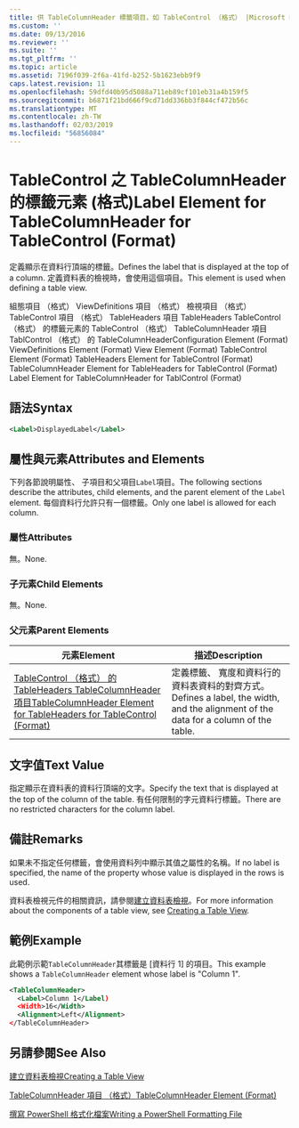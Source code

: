 ```yaml
---
title: 供 TableColumnHeader 標籤項目，如 TableControl （格式） |Microsoft Docs
ms.custom: ''
ms.date: 09/13/2016
ms.reviewer: ''
ms.suite: ''
ms.tgt_pltfrm: ''
ms.topic: article
ms.assetid: 7196f039-2f6a-41fd-b252-5b1623ebb9f9
caps.latest.revision: 11
ms.openlocfilehash: 59dfd40b95d5088a711eb89cf101eb31a4b159f5
ms.sourcegitcommit: b6871f21bd666f9cd71dd336bb3f844cf472b56c
ms.translationtype: MT
ms.contentlocale: zh-TW
ms.lasthandoff: 02/03/2019
ms.locfileid: "56856084"
---
```

# <a name="label-element-for-tablecolumnheader-for-tablecontrol-format"></a><span data-ttu-id="98d79-102">TableControl 之 TableColumnHeader 的標籤元素 (格式)</span><span class="sxs-lookup"><span data-stu-id="98d79-102">Label Element for TableColumnHeader for TableControl (Format)</span></span>

<span data-ttu-id="98d79-103">定義顯示在資料行頂端的標籤。</span><span class="sxs-lookup"><span data-stu-id="98d79-103">Defines the label that is displayed at the top of a column.</span></span> <span data-ttu-id="98d79-104">定義資料表的檢視時，會使用這個項目。</span><span class="sxs-lookup"><span data-stu-id="98d79-104">This element is used when defining a table view.</span></span>

<span data-ttu-id="98d79-105">組態項目 （格式） ViewDefinitions 項目 （格式） 檢視項目 （格式） TableControl 項目 （格式） TableHeaders 項目 TableHeaders TableControl （格式） 的標籤元素的 TableControl （格式） TableColumnHeader 項目TablControl （格式） 的 TableColumnHeader</span><span class="sxs-lookup"><span data-stu-id="98d79-105">Configuration Element (Format) ViewDefinitions Element (Format) View Element (Format) TableControl Element (Format) TableHeaders Element for TableControl (Format) TableColumnHeader Element for TableHeaders for TableControl (Format) Label Element  for TableColumnHeader for TablControl (Format)</span></span>

## <a name="syntax"></a><span data-ttu-id="98d79-106">語法</span><span class="sxs-lookup"><span data-stu-id="98d79-106">Syntax</span></span>

```xml
<Label>DisplayedLabel</Label>

```

## <a name="attributes-and-elements"></a><span data-ttu-id="98d79-107">屬性與元素</span><span class="sxs-lookup"><span data-stu-id="98d79-107">Attributes and Elements</span></span>

<span data-ttu-id="98d79-108">下列各節說明屬性、 子項目和父項目`Label`項目。</span><span class="sxs-lookup"><span data-stu-id="98d79-108">The following sections describe the attributes, child elements, and the parent element of the `Label` element.</span></span> <span data-ttu-id="98d79-109">每個資料行允許只有一個標籤。</span><span class="sxs-lookup"><span data-stu-id="98d79-109">Only one label is allowed for each column.</span></span>

### <a name="attributes"></a><span data-ttu-id="98d79-110">屬性</span><span class="sxs-lookup"><span data-stu-id="98d79-110">Attributes</span></span>

<span data-ttu-id="98d79-111">無。</span><span class="sxs-lookup"><span data-stu-id="98d79-111">None.</span></span>

### <a name="child-elements"></a><span data-ttu-id="98d79-112">子元素</span><span class="sxs-lookup"><span data-stu-id="98d79-112">Child Elements</span></span>

<span data-ttu-id="98d79-113">無。</span><span class="sxs-lookup"><span data-stu-id="98d79-113">None.</span></span>

### <a name="parent-elements"></a><span data-ttu-id="98d79-114">父元素</span><span class="sxs-lookup"><span data-stu-id="98d79-114">Parent Elements</span></span>

|<span data-ttu-id="98d79-115">元素</span><span class="sxs-lookup"><span data-stu-id="98d79-115">Element</span></span>|<span data-ttu-id="98d79-116">描述</span><span class="sxs-lookup"><span data-stu-id="98d79-116">Description</span></span>|
|-------------|-----------------|
|[<span data-ttu-id="98d79-117">TableControl （格式） 的 TableHeaders TableColumnHeader 項目</span><span class="sxs-lookup"><span data-stu-id="98d79-117">TableColumnHeader Element for TableHeaders for TableControl  (Format)</span></span>](./tablecolumnheader-element-format.md)|<span data-ttu-id="98d79-118">定義標籤、 寬度和資料行的資料表資料的對齊方式。</span><span class="sxs-lookup"><span data-stu-id="98d79-118">Defines a label, the width, and the alignment of the data for a column of the table.</span></span>|

## <a name="text-value"></a><span data-ttu-id="98d79-119">文字值</span><span class="sxs-lookup"><span data-stu-id="98d79-119">Text Value</span></span>

<span data-ttu-id="98d79-120">指定顯示在資料表的資料行頂端的文字。</span><span class="sxs-lookup"><span data-stu-id="98d79-120">Specify the text that is displayed at the top of the column of the table.</span></span> <span data-ttu-id="98d79-121">有任何限制的字元資料行標籤。</span><span class="sxs-lookup"><span data-stu-id="98d79-121">There are no restricted characters for the column label.</span></span>

## <a name="remarks"></a><span data-ttu-id="98d79-122">備註</span><span class="sxs-lookup"><span data-stu-id="98d79-122">Remarks</span></span>

<span data-ttu-id="98d79-123">如果未不指定任何標籤，會使用資料列中顯示其值之屬性的名稱。</span><span class="sxs-lookup"><span data-stu-id="98d79-123">If no label is specified, the name of the property whose value is displayed in the rows is used.</span></span>

<span data-ttu-id="98d79-124">資料表檢視元件的相關資訊，請參閱[建立資料表檢視](./creating-a-table-view.md)。</span><span class="sxs-lookup"><span data-stu-id="98d79-124">For more information about the components of a table view, see [Creating a Table View](./creating-a-table-view.md).</span></span>

## <a name="example"></a><span data-ttu-id="98d79-125">範例</span><span class="sxs-lookup"><span data-stu-id="98d79-125">Example</span></span>

<span data-ttu-id="98d79-126">此範例示範`TableColumnHeader`其標籤是 [資料行 1] 的項目。</span><span class="sxs-lookup"><span data-stu-id="98d79-126">This example shows a `TableColumnHeader` element whose label is "Column 1".</span></span>

```xml
<TableColumnHeader>
  <Label>Column 1</Label)
  <Width>16</Width>
  <Alignment>Left</Alignment>
</TableColumnHeader>
```

## <a name="see-also"></a><span data-ttu-id="98d79-127">另請參閱</span><span class="sxs-lookup"><span data-stu-id="98d79-127">See Also</span></span>

[<span data-ttu-id="98d79-128">建立資料表檢視</span><span class="sxs-lookup"><span data-stu-id="98d79-128">Creating a Table View</span></span>](./creating-a-table-view.md)

[<span data-ttu-id="98d79-129">TableColumnHeader 項目 （格式）</span><span class="sxs-lookup"><span data-stu-id="98d79-129">TableColumnHeader Element (Format)</span></span>](./tablecolumnheader-element-format.md)

[<span data-ttu-id="98d79-130">撰寫 PowerShell 格式化檔案</span><span class="sxs-lookup"><span data-stu-id="98d79-130">Writing a PowerShell Formatting File</span></span>](./writing-a-powershell-formatting-file.md)
